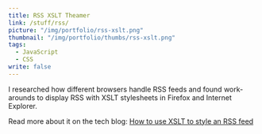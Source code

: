 ```yaml
---
title: RSS XSLT Theamer
link: /stuff/rss/
picture: "/img/portfolio/rss-xslt.png"
thumbnail: "/img/portfolio/thumbs/rss-xslt.png"
tags: 
  - JavaScript
  - CSS
write: false
---
```


I researched how different browsers handle RSS feeds and found work-arounds to display RSS with XSLT stylesheets in Firefox and Internet Explorer.

Read more about it on the tech blog: <a href="http://nfriedly.com/techblog/2009/06/how-to-use-xslt-to-style-an-rss-feed/">How to use XSLT to style an RSS feed</a>